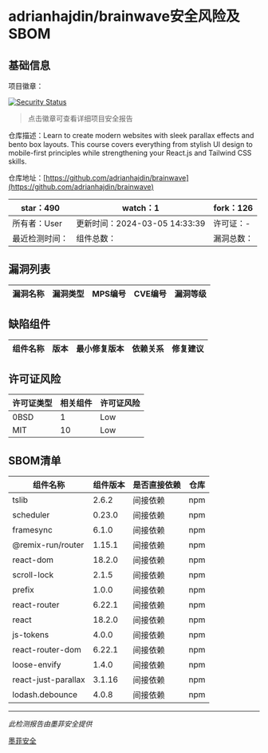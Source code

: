 # adrianhajdin/brainwave安全风险及SBOM

## 基础信息

项目徽章：

[![Security Status](https://www.murphysec.com/platform3/v31/badge/1765090520276045824.svg)](https://www.murphysec.com/console/report/1764375168735318016/1765090520276045824)

> 点击徽章可查看详细项目安全报告

仓库描述：Learn to create modern websites with sleek parallax effects and bento box layouts. This course covers everything from stylish UI design to mobile-first principles while strengthening your React.js and Tailwind CSS skills.

仓库地址：[https://github.com/adrianhajdin/brainwave](https://github.com/adrianhajdin/brainwave)

| star：490 | watch：1 | fork：126 |
| ----------- | -------------- | ------------ |
| 所有者：User | 更新时间：2024-03-05 14:33:39 | 许可证：- |
| 最近检测时间： | 组件总数： | 漏洞总数： |




## 漏洞列表

| 漏洞名称 | 漏洞类型 | MPS编号 | CVE编号 | 漏洞等级 |
| ------- | ------ | ------- | ------ | ----- |





## 缺陷组件

| 组件名称 | 版本 | 最小修复版本 | 依赖关系 | 修复建议 |
| -------- | ---- | ------------ | -------- | -------- |





## 许可证风险

| 许可证类型 | 相关组件 | 许可证风险 |
| ---------- | -------- | ---------- |
|0BSD|1|Low|
|MIT|10|Low|




## SBOM清单

| 组件名称 | 组件版本 | 是否直接依赖 | 仓库 |
| -------- | -------- | ------------ | ---- |
|tslib|2.6.2|间接依赖|npm|
|scheduler|0.23.0|间接依赖|npm|
|framesync|6.1.0|间接依赖|npm|
|@remix-run/router|1.15.1|间接依赖|npm|
|react-dom|18.2.0|间接依赖|npm|
|scroll-lock|2.1.5|间接依赖|npm|
|prefix|1.0.0|间接依赖|npm|
|react-router|6.22.1|间接依赖|npm|
|react|18.2.0|间接依赖|npm|
|js-tokens|4.0.0|间接依赖|npm|
|react-router-dom|6.22.1|间接依赖|npm|
|loose-envify|1.4.0|间接依赖|npm|
|react-just-parallax|3.1.16|间接依赖|npm|
|lodash.debounce|4.0.8|间接依赖|npm|


------

*此检测报告由墨菲安全提供*

[墨菲安全](www.murphysec.com)